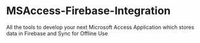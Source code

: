 # MSAccess-Firebase-Integration
All the tools to develop your next Microsoft Access Application which stores data in Firebase and Sync for Offline Use

